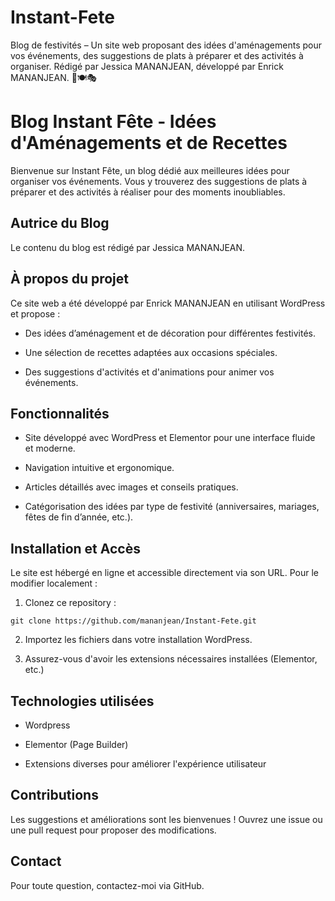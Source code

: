 # Instant-Fete
Blog de festivités – Un site web proposant des idées d'aménagements pour vos événements, des suggestions de plats à préparer et des activités à organiser. Rédigé par Jessica MANANJEAN, développé par Enrick MANANJEAN. 🎉🍽️🎭

# Blog Instant Fête - Idées d'Aménagements et de Recettes

Bienvenue sur Instant Fête, un blog dédié aux meilleures idées pour organiser vos événements. Vous y trouverez des suggestions de plats à préparer et des activités à réaliser pour des moments inoubliables.

## Autrice du Blog

Le contenu du blog est rédigé par Jessica MANANJEAN.

## À propos du projet

Ce site web a été développé par Enrick MANANJEAN en utilisant WordPress et propose :

- Des idées d’aménagement et de décoration pour différentes festivités.

- Une sélection de recettes adaptées aux occasions spéciales.

- Des suggestions d'activités et d'animations pour animer vos événements.

## Fonctionnalités

- Site développé avec WordPress et Elementor pour une interface fluide et moderne.

- Navigation intuitive et ergonomique.

- Articles détaillés avec images et conseils pratiques.

- Catégorisation des idées par type de festivité (anniversaires, mariages, fêtes de fin d’année, etc.).

## Installation et Accès
Le site est hébergé en ligne et accessible directement via son URL. Pour le modifier localement :

1. Clonez ce repository :
```
git clone https://github.com/mananjean/Instant-Fete.git
```

2. Importez les fichiers dans votre installation WordPress.

3. Assurez-vous d'avoir les extensions nécessaires installées (Elementor, etc.)

## Technologies utilisées

- Wordpress 

- Elementor (Page Builder)

- Extensions diverses pour améliorer l'expérience utilisateur

## Contributions

Les suggestions et améliorations sont les bienvenues ! Ouvrez une issue ou une pull request pour proposer des modifications.

## Contact

Pour toute question, contactez-moi via GitHub.
